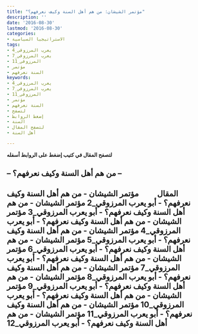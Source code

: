 ```yaml
---
title: "مؤتمر الشيشان: من هم أهل السنة وكيف نعرفهم؟"
description: ''
date: '2016-08-30'
lastmod: '2016-08-30'
categories:
- الاستراتيجيا السياسية
tags:
- يعرب المرزوقي_4
- يعرب المرزوقي_7
- المرزوقي_11
- مؤتمر
- السنة نعرفهم
keywords:
- يعرب المرزوقي_4
- يعرب المرزوقي_7
- المرزوقي_11
- مؤتمر
- السنة نعرفهم
- لتصفح
- إضغط الروابط
- السنة
- لتصفح المقال
- أهل السنة

---
```

**لتصفح المقال في كتيب إضغط على الروابط أسفله**

## **– من هم أهل السنة وكيف نعرفهم؟ –**

## المقال          مؤتمر الشيشان - من هم أهل السنة وكيف نعرفهم؟ - أبو يعرب المرزوقي_2 مؤتمر الشيشان - من هم أهل السنة وكيف نعرفهم؟ - أبو يعرب المرزوقي_3 مؤتمر الشيشان - من هم أهل السنة وكيف نعرفهم؟ - أبو يعرب المرزوقي_4 مؤتمر الشيشان - من هم أهل السنة وكيف نعرفهم؟ - أبو يعرب المرزوقي_5 مؤتمر الشيشان - من هم أهل السنة وكيف نعرفهم؟ - أبو يعرب المرزوقي_6 مؤتمر الشيشان - من هم أهل السنة وكيف نعرفهم؟ - أبو يعرب المرزوقي_7 مؤتمر الشيشان - من هم أهل السنة وكيف نعرفهم؟ - أبو يعرب المرزوقي_8 مؤتمر الشيشان - من هم أهل السنة وكيف نعرفهم؟ - أبو يعرب المرزوقي_9 مؤتمر الشيشان - من هم أهل السنة وكيف نعرفهم؟ - أبو يعرب المرزوقي_10 مؤتمر الشيشان - من هم أهل السنة وكيف نعرفهم؟ - أبو يعرب المرزوقي_11 مؤتمر الشيشان - من هم أهل السنة وكيف نعرفهم؟ - أبو يعرب المرزوقي_12

###